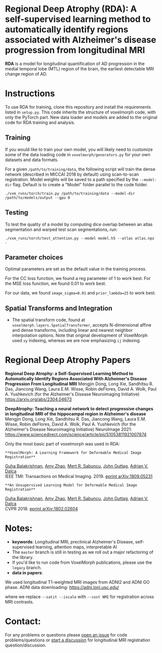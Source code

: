 # Regional Deep Atrophy (RDA): A self-supervised learning method to automatically identify regions associated with Alzheimer's disease progression from longitudinal MRI

**RDA** is a model for longitudinal quantification of AD progression in the medial temporal lobe (MTL) region of the brain, the earliest detectable MRI change region of AD.


# Instructions

To use RDA for training, clone this repository and install the requirements listed in `setup.py`.
This code inherits the structure of voxelmorph code, with only the PyTorch part. New data loader and models are added to the original code for RDA training and analysis.

## Training

If you would like to train your own model, you will likely need to customize some of the data loading code in `voxelmorph/generators.py` for your own datasets and data formats. 

For a given `/path/to/training/data`, the following script will train the dense network (described in MICCAI 2018 by default) using scan-to-scan registration. Model weights will be saved to a path specified by the `--model-dir` flag. Default is to create a "Model" folder parallel to the code folder.

```
./vxm_runs/torch/train.py /path/to/training/data --model-dir /path/to/models/output --gpu 0
```

## Testing

To test the quality of a model by computing dice overlap between an atlas segmentation and warped test scan segmentations, run:

```
./vxm_runs/torch/test_attention.py --model model.h5 --atlas atlas.npz -
```


## Parameter choices

Optimal parameters are set as the default value in the training process.


For the CC loss function, we found a reg parameter of 1 to work best. For the MSE loss function, we found 0.01 to work best.


For our data, we found `image_sigma=0.01` and `prior_lambda=25` to work best.


## Spatial Transforms and Integration

- The spatial transform code, found at `voxelmorph.layers.SpatialTransformer`, accepts N-dimensional affine and dense transforms, including linear and nearest neighbor interpolation options. Note that original development of VoxelMorph used `xy` indexing, whereas we are now emphasizing `ij` indexing.



# Regional Deep Atrophy Papers

   **Regional Deep Atrophy: a Self-Supervised Learning Method to Automatically Identify Regions Associated With Alzheimer's Disease Progression From Longitudinal MRI**
   Mengjin Dong, Long Xie, Sandhitsu R. Das, Jiancong Wang, Laura E.M. Wisse, Robin deFlores, David A. Wolk, Paul A. Yushkevich (for the Alzheimer's Disease Neuroimaging Initiative)
   https://arxiv.org/abs/2304.04673
   
   **DeepAtrophy: Teaching a neural network to detect progressive changes in longitudinal MRI of the hippocampal region in Alzheimer's disease**
   Mengjin Dong, Long Xie, Sandhitsu R. Das, Jiancong Wang, Laura E.M. Wisse, Robin deFlores, David A. Wolk, Paul A. Yushkevich (for the Alzheimer's Disease Neuroimaging Initiative)
   NeuroImage 2021: https://www.sciencedirect.com/science/article/pii/S1053811921007874



Only the most basic part of voxelmorph was used in RDA:

    **VoxelMorph: A Learning Framework for Deformable Medical Image Registration**  
[Guha Balakrishnan](http://people.csail.mit.edu/balakg/), [Amy Zhao](http://people.csail.mit.edu/xamyzhao/), [Mert R. Sabuncu](http://sabuncu.engineering.cornell.edu/), [John Guttag](https://people.csail.mit.edu/guttag/), [Adrian V. Dalca](http://adalca.mit.edu)  
IEEE TMI: Transactions on Medical Imaging. 2019. 
[eprint arXiv:1809.05231](https://arxiv.org/abs/1809.05231)

    **An Unsupervised Learning Model for Deformable Medical Image Registration**  
[Guha Balakrishnan](http://people.csail.mit.edu/balakg/), [Amy Zhao](http://people.csail.mit.edu/xamyzhao/), [Mert R. Sabuncu](http://sabuncu.engineering.cornell.edu/), [John Guttag](https://people.csail.mit.edu/guttag/), [Adrian V. Dalca](http://adalca.mit.edu)  
CVPR 2018. [eprint arXiv:1802.02604](https://arxiv.org/abs/1802.02604)


# Notes:
- **keywords**: Longitudinal MRI, preclinical Alzheimer's Disease, self-supervised learning, attention maps, interpretable AI  
- The `master` branch is still in testing as we roll out a major refactoring of the library.     
- If you'd like to run code from VoxelMorph publications, please use the `legacy` branch.  
- **data in papers**: 

We used longitudinal T1-weighted MRI images from ADNI2 and ADNI GO phase. ADNI data downloading: https://adni.loni.usc.edu/


where we replace `--satit --iscale` with `--cost NMI` for registration across MRI contrasts.


# Contact:
For any problems or questions please [open an issue](https://github.com/MengjinDong/RegionalDeepAtrophy/issues) for code problems/questions or [start a discussion](https://github.com/MengjinDong/RegionalDeepAtrophy/discussions) for longitudinal MRI registration question/discussion.  
